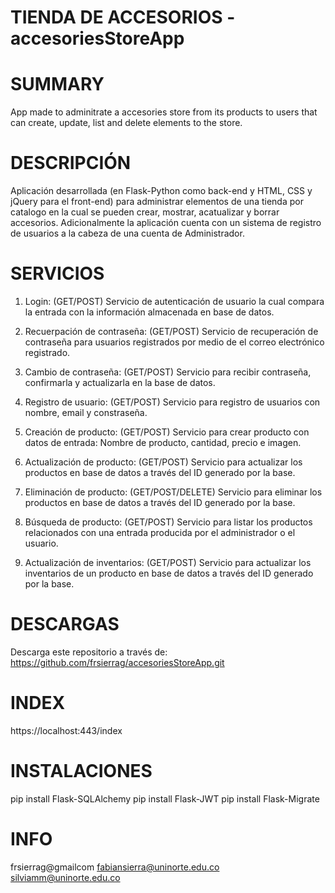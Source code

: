 # TIENDA DE ACCESORIOS - accesoriesStoreApp

# SUMMARY
App made to adminitrate a accesories store from its products to users that can create, update, list and delete elements to the store.

# DESCRIPCIÓN
Aplicación desarrollada (en Flask-Python como back-end y HTML, CSS y jQuery para el front-end) para administrar elementos de una tienda por catalogo en la cual se pueden crear, mostrar, acatualizar y borrar accesorios. Adicionalmente la aplicación cuenta con un sistema de registro de usuarios a la cabeza de una cuenta de Administrador.

# SERVICIOS
1. Login: (GET/POST) Servicio de autenticación de usuario la cual compara la entrada con la información almacenada en base de datos.

2. Recuerpación de contraseña: (GET/POST) Servicio de recuperación de contraseña para usuarios registrados por medio de el correo electrónico registrado.

3. Cambio de contraseña: (GET/POST) Servicio para recibir contraseña, confirmarla y actualizarla en la base de datos.

4. Registro de usuario: (GET/POST) Servicio para registro de usuarios con nombre, email y constraseña.

5. Creación de producto: (GET/POST) Servicio para crear producto con datos de entrada: Nombre de producto, cantidad, precio e imagen.

6. Actualización de producto: (GET/POST) Servicio para actualizar los productos en base de datos a través del ID generado por la base.

7. Eliminación de producto: (GET/POST/DELETE) Servicio para eliminar los productos en base de datos a través del ID generado por la base.

8. Búsqueda de producto: (GET/POST) Servicio para listar los productos relacionados con una entrada producida por el administrador o el usuario.

9. Actualización de inventarios: (GET/POST) Servicio para actualizar los inventarios de un producto en base de datos a través del ID generado por la base.

# DESCARGAS
Descarga este repositorio a través de: https://github.com/frsierrag/accesoriesStoreApp.git

# INDEX
https://localhost:443/index

# INSTALACIONES
pip install Flask-SQLAlchemy
pip install Flask-JWT
pip install Flask-Migrate

# INFO
frsierrag@gmailcom
fabiansierra@uninorte.edu.co
silviamm@uninorte.edu.co